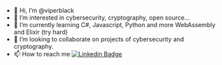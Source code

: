 - 👋 Hi, I’m @viperblack
- 👀 I’m interested in cybersecurity, cryptography, open source...
- 🌱 I’m currently learning C#, Javascript, Python and more WebAssembly and Elixir (try hard)
- 💞️ I’m looking to collaborate on projects of cybersecurity and cryptography.
- 📫 How to reach me [![Linkedin Badge](https://img.shields.io/badge/-LinkedIn-blue?style=flat-square&logo=Linkedin&logoColor=white&link=https://www.linkedin.com/in/vimerson-silva-2b2bb338/)](https://www.linkedin.com/in/vimerson-silva-2b2bb338/)

<!---
viperblack/viperblack is a ✨ special ✨ repository because its `README.md` (this file) appears on your GitHub profile.
You can click the Preview link to take a look at your changes.
--->
